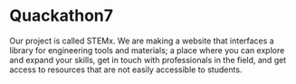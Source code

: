 # Quackathon7
Our project is called STEMx. We are making a website that interfaces a library for engineering tools and materials; a place where you can explore and expand your skills, get in touch with professionals in the field, and get access to resources that are not easily accessible to students.
